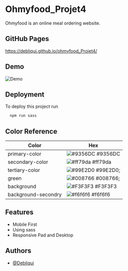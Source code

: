 
# Ohmyfood_Projet4

Ohmyfood is an online meal ordering website.

## GitHub Pages

https://debliqui.github.io/ohmyfood_Projet4/

## Demo

![Demo](https://user.oc-static.com/upload/2022/06/22/16559016787093_Untitled%20design.png)


## Deployment

To deploy this project run

```bash
  npm run sass
```

## Color Reference

| Color             | Hex                                                                |
| ----------------- | ------------------------------------------------------------------ |
| primary-color | ![#9356DC](https://via.placeholder.com/10/9356DC?text=+) #9356DC |
| secondary-color | ![#ff79da](https://via.placeholder.com/10/ff79da?text=+) #ff79da |
| tertiary-color | ![#99E2D0](https://via.placeholder.com/10/99E2D0?text=+) #99E2D0;|
| green | ![#008766](https://via.placeholder.com/10/008766?text=+) #008766;|
| background | ![#F3F3F3](https://via.placeholder.com/10/F3F3F3?text=+) #F3F3F3 |
| background-secondry | ![#f6f6f6](https://via.placeholder.com/10/f6f6f6?text=+) #f6f6f6|



## Features

-  Mobile First
-  Using sass
-  Responsive Pad and Desktop



## Authors

- [@Debliqui](https://www.github.com/Debliqui)

